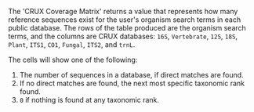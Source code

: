 The 'CRUX Coverage Matrix' returns a value that represents how many reference sequences exist for the user's organism search terms in each public database. The rows of the table produced are the organism search terms, and the columns are CRUX databases: `16S`, `Vertebrate`, `12S`, `18S`, `Plant`, `ITS1`, `CO1`, `Fungal`, `ITS2`, and `trnL`.

The cells will show one of the following:

1. The number of sequences in a database, if direct matches are found.
2. If no direct matches are found, the next most specific taxonomic rank found.
3. `0` if nothing is found at any taxonomic rank.
